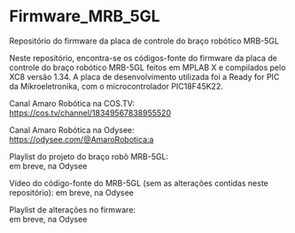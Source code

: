# Firmware_MRB_5GL
Repositório do firmware da placa de controle do braço robótico MRB-5GL

Neste repositório, encontra-se os códigos-fonte do firmware da placa de controle do braço robótico MRB-5GL 
feitos em MPLAB X e compilados pelo XC8 versão 1.34. A placa de desenvolvimento utilizada foi a Ready for PIC
da Mikroeletronika, com o microcontrolador PIC18F45K22.

Canal Amaro Robótica na COS.TV:                                               
https://cos.tv/channel/18349567838955520

Canal Amaro Robótica na Odysee:                                               
https://odysee.com/@AmaroRobotica:a

Playlist do projeto do braço robô MRB-5GL:                                
em breve, na Odysee

Vídeo do código-fonte do MRB-5GL (sem as alterações contidas neste repositório):
em breve, na Odysee

Playlist de alterações no firmware:                                          
em breve, na Odysee

